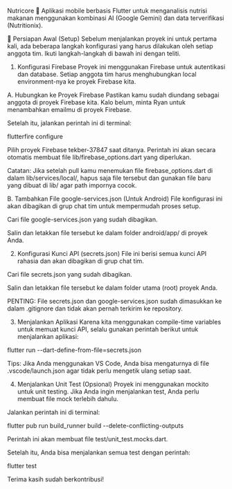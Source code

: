 Nutricore 🥑
Aplikasi mobile berbasis Flutter untuk menganalisis nutrisi makanan menggunakan kombinasi AI (Google Gemini) dan data terverifikasi (Nutritionix).

🚀 Persiapan Awal (Setup)
Sebelum menjalankan proyek ini untuk pertama kali, ada beberapa langkah konfigurasi yang harus dilakukan oleh setiap anggota tim. Ikuti langkah-langkah di bawah ini dengan teliti.

1. Konfigurasi Firebase
Proyek ini menggunakan Firebase untuk autentikasi dan database. Setiap anggota tim harus menghubungkan local environment-nya ke proyek Firebase kita.

A. Hubungkan ke Proyek Firebase
Pastikan kamu sudah diundang sebagai anggota di proyek Firebase kita. Kalo belum, minta Ryan untuk menambahkan emailmu di proyek Firebase.

Setelah itu, jalankan perintah ini di terminal:

flutterfire configure

Pilih proyek Firebase tekber-37847 saat ditanya. Perintah ini akan secara otomatis membuat file lib/firebase_options.dart yang diperlukan.

Catatan: Jika setelah pull kamu menemukan file firebase_options.dart di dalam lib/services/local/, hapus saja file tersebut dan gunakan file baru yang dibuat di lib/ agar path impornya cocok.

B. Tambahkan File google-services.json (Untuk Android)
File konfigurasi ini akan dibagikan di grup chat tim untuk mempermudah proses setup.

Cari file google-services.json yang sudah dibagikan.

Salin dan letakkan file tersebut ke dalam folder android/app/ di proyek Anda.

2. Konfigurasi Kunci API (secrets.json)
File ini berisi semua kunci API rahasia dan akan dibagikan di grup chat tim.

Cari file secrets.json yang sudah dibagikan.

Salin dan letakkan file tersebut ke dalam folder utama (root) proyek Anda.

PENTING: File secrets.json dan google-services.json sudah dimasukkan ke dalam .gitignore dan tidak akan pernah terkirim ke repository.

3. Menjalankan Aplikasi
Karena kita menggunakan compile-time variables untuk memuat kunci API, selalu gunakan perintah berikut untuk menjalankan aplikasi:

flutter run --dart-define-from-file=secrets.json

Tips: Jika Anda menggunakan VS Code, Anda bisa mengaturnya di file .vscode/launch.json agar tidak perlu mengetik ulang setiap saat.

4. Menjalankan Unit Test (Opsional)
Proyek ini menggunakan mockito untuk unit testing. Jika Anda ingin menjalankan test, Anda perlu membuat file mock terlebih dahulu.

Jalankan perintah ini di terminal:

flutter pub run build_runner build --delete-conflicting-outputs

Perintah ini akan membuat file test/unit_test.mocks.dart.

Setelah itu, Anda bisa menjalankan semua test dengan perintah:

flutter test

Terima kasih sudah berkontribusi!
